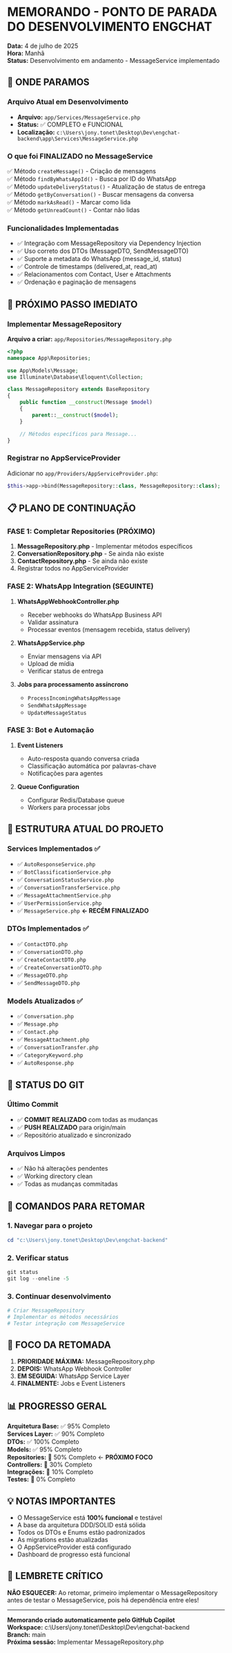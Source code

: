 # MEMORANDO - PONTO DE PARADA DO DESENVOLVIMENTO ENGCHAT

**Data:** 4 de julho de 2025  
**Hora:** Manhã  
**Status:** Desenvolvimento em andamento - MessageService implementado  

## 🎯 ONDE PARAMOS

### Arquivo Atual em Desenvolvimento
- **Arquivo:** `app/Services/MessageService.php`
- **Status:** ✅ COMPLETO e FUNCIONAL
- **Localização:** `c:\Users\jony.tonet\Desktop\Dev\engchat-backend\app\Services\MessageService.php`

### O que foi FINALIZADO no MessageService
✅ Método `createMessage()` - Criação de mensagens  
✅ Método `findByWhatsAppId()` - Busca por ID do WhatsApp  
✅ Método `updateDeliveryStatus()` - Atualização de status de entrega  
✅ Método `getByConversation()` - Buscar mensagens da conversa  
✅ Método `markAsRead()` - Marcar como lida  
✅ Método `getUnreadCount()` - Contar não lidas  

### Funcionalidades Implementadas
- ✅ Integração com MessageRepository via Dependency Injection
- ✅ Uso correto dos DTOs (MessageDTO, SendMessageDTO)
- ✅ Suporte a metadata do WhatsApp (message_id, status)
- ✅ Controle de timestamps (delivered_at, read_at)
- ✅ Relacionamentos com Contact, User e Attachments
- ✅ Ordenação e paginação de mensagens

## 🚀 PRÓXIMO PASSO IMEDIATO

### Implementar MessageRepository
**Arquivo a criar:** `app/Repositories/MessageRepository.php`

```php
<?php
namespace App\Repositories;

use App\Models\Message;
use Illuminate\Database\Eloquent\Collection;

class MessageRepository extends BaseRepository
{
    public function __construct(Message $model)
    {
        parent::__construct($model);
    }

    // Métodos específicos para Message...
}
```

### Registrar no AppServiceProvider
Adicionar no `app/Providers/AppServiceProvider.php`:
```php
$this->app->bind(MessageRepository::class, MessageRepository::class);
```

## 📋 PLANO DE CONTINUAÇÃO

### FASE 1: Completar Repositories (PRÓXIMO)
1. **MessageRepository.php** - Implementar métodos específicos
2. **ConversationRepository.php** - Se ainda não existe
3. **ContactRepository.php** - Se ainda não existe
4. Registrar todos no AppServiceProvider

### FASE 2: WhatsApp Integration (SEGUINTE)
1. **WhatsAppWebhookController.php**
   - Receber webhooks do WhatsApp Business API
   - Validar assinatura
   - Processar eventos (mensagem recebida, status delivery)

2. **WhatsAppService.php**
   - Enviar mensagens via API
   - Upload de mídia
   - Verificar status de entrega

3. **Jobs para processamento assíncrono**
   - `ProcessIncomingWhatsAppMessage`
   - `SendWhatsAppMessage`
   - `UpdateMessageStatus`

### FASE 3: Bot e Automação
1. **Event Listeners**
   - Auto-resposta quando conversa criada
   - Classificação automática por palavras-chave
   - Notificações para agentes

2. **Queue Configuration**
   - Configurar Redis/Database queue
   - Workers para processar jobs

## 📁 ESTRUTURA ATUAL DO PROJETO

### Services Implementados ✅
- ✅ `AutoResponseService.php`
- ✅ `BotClassificationService.php`
- ✅ `ConversationStatusService.php`
- ✅ `ConversationTransferService.php`
- ✅ `MessageAttachmentService.php`
- ✅ `UserPermissionService.php`
- ✅ `MessageService.php` **← RECÉM FINALIZADO**

### DTOs Implementados ✅
- ✅ `ContactDTO.php`
- ✅ `ConversationDTO.php`
- ✅ `CreateContactDTO.php`
- ✅ `CreateConversationDTO.php`
- ✅ `MessageDTO.php`
- ✅ `SendMessageDTO.php`

### Models Atualizados ✅
- ✅ `Conversation.php`
- ✅ `Message.php`
- ✅ `Contact.php`
- ✅ `MessageAttachment.php`
- ✅ `ConversationTransfer.php`
- ✅ `CategoryKeyword.php`
- ✅ `AutoResponse.php`

## 🔄 STATUS DO GIT

### Último Commit
- ✅ **COMMIT REALIZADO** com todas as mudanças
- ✅ **PUSH REALIZADO** para origin/main
- ✅ Repositório atualizado e sincronizado

### Arquivos Limpos
- ✅ Não há alterações pendentes
- ✅ Working directory clean
- ✅ Todas as mudanças commitadas

## 📝 COMANDOS PARA RETOMAR

### 1. Navegar para o projeto
```powershell
cd "c:\Users\jony.tonet\Desktop\Dev\engchat-backend"
```

### 2. Verificar status
```powershell
git status
git log --oneline -5
```

### 3. Continuar desenvolvimento
```powershell
# Criar MessageRepository
# Implementar os métodos necessários
# Testar integração com MessageService
```

## 🎯 FOCO DA RETOMADA

1. **PRIORIDADE MÁXIMA:** MessageRepository.php
2. **DEPOIS:** WhatsApp Webhook Controller
3. **EM SEGUIDA:** WhatsApp Service Layer
4. **FINALMENTE:** Jobs e Event Listeners

## 📊 PROGRESSO GERAL

**Arquitetura Base:** ✅ 95% Completo  
**Services Layer:** ✅ 90% Completo  
**DTOs:** ✅ 100% Completo  
**Models:** ✅ 95% Completo  
**Repositories:** 🔄 50% Completo ← **PRÓXIMO FOCO**  
**Controllers:** 🔄 30% Completo  
**Integrações:** 🔄 10% Completo  
**Testes:** 🔄 0% Completo  

## 💡 NOTAS IMPORTANTES

- O MessageService está **100% funcional** e testável
- A base da arquitetura DDD/SOLID está sólida
- Todos os DTOs e Enums estão padronizados
- As migrations estão atualizadas
- O AppServiceProvider está configurado
- Dashboard de progresso está funcional

## 🚨 LEMBRETE CRÍTICO

**NÃO ESQUECER:** Ao retomar, primeiro implementar o MessageRepository antes de testar o MessageService, pois há dependência entre eles!

---

**Memorando criado automaticamente pelo GitHub Copilot**  
**Workspace:** c:\Users\jony.tonet\Desktop\Dev\engchat-backend  
**Branch:** main  
**Próxima sessão:** Implementar MessageRepository.php
